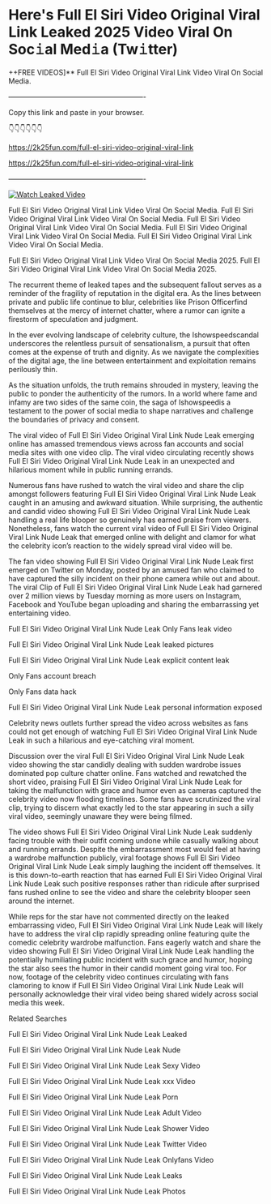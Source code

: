 # Here's Full El Siri Video Original Viral Link Leaked 2025 Video Viral On Soc𝚒al Med𝚒a (Tw𝚒tter)

++FREE VIDEOS]** Full El Siri Video Original Viral Link Video Viral On Social Media.

———————————————————-

Copy this link and paste in your browser.

👇👇👇👇👇👇

https://2k25fun.com/full-el-siri-video-original-viral-link

https://2k25fun.com/full-el-siri-video-original-viral-link

———————————————————-

[![Watch Leaked Video](https://miro.medium.com/v2/resize:fit:828/format:webp/1*cilzJN44JGOrTw9NJCrNHA.gif "Watch Leaked Video")](https://2k25fun.com/full-el-siri-video-original-viral-link)

Full El Siri Video Original Viral Link Video Viral On Social Media. Full El Siri Video Original Viral Link Video Viral On Social Media. Full El Siri Video Original Viral Link Video Viral On Social Media. Full El Siri Video Original Viral Link Video Viral On Social Media. Full El Siri Video Original Viral Link Video Viral On Social Media.

Full El Siri Video Original Viral Link Video Viral On Social Media 2025. Full El Siri Video Original Viral Link Video Viral On Social Media 2025.

The recurrent theme of leaked tapes and the subsequent fallout serves as a reminder of the fragility of reputation in the digital era. As the lines between private and public life continue to blur, celebrities like Prison Officerfind themselves at the mercy of internet chatter, where a rumor can ignite a firestorm of speculation and judgment.

In the ever evolving landscape of celebrity culture, the Ishowspeedscandal underscores the relentless pursuit of sensationalism, a pursuit that often comes at the expense of truth and dignity. As we navigate the complexities of the digital age, the line between entertainment and exploitation remains perilously thin.

As the situation unfolds, the truth remains shrouded in mystery, leaving the public to ponder the authenticity of the rumors. In a world where fame and infamy are two sides of the same coin, the saga of Ishowspeedis a testament to the power of social media to shape narratives and challenge the boundaries of privacy and consent.

The viral video of Full El Siri Video Original Viral Link Nude Leak emerging online has amassed tremendous views across fan accounts and social media sites with one video clip. The viral video circulating recently shows Full El Siri Video Original Viral Link Nude Leak in an unexpected and hilarious moment while in public running errands.

Numerous fans have rushed to watch the viral video and share the clip amongst followers featuring Full El Siri Video Original Viral Link Nude Leak caught in an amusing and awkward situation. While surprising, the authentic and candid video showing Full El Siri Video Original Viral Link Nude Leak handling a real life blooper so genuinely has earned praise from viewers. Nonetheless, fans watch the current viral video of Full El Siri Video Original Viral Link Nude Leak that emerged online with delight and clamor for what the celebrity icon’s reaction to the widely spread viral video will be.

The fan video showing Full El Siri Video Original Viral Link Nude Leak first emerged on Twitter on Monday, posted by an amused fan who claimed to have captured the silly incident on their phone camera while out and about. The viral Clip of Full El Siri Video Original Viral Link Nude Leak had garnered over 2 million views by Tuesday morning as more users on Instagram, Facebook and YouTube began uploading and sharing the embarrassing yet entertaining video.

Full El Siri Video Original Viral Link Nude Leak Only Fans leak video

Full El Siri Video Original Viral Link Nude Leak leaked pictures

Full El Siri Video Original Viral Link Nude Leak explicit content leak

Only Fans account breach

Only Fans data hack

Full El Siri Video Original Viral Link Nude Leak personal information exposed

Celebrity news outlets further spread the video across websites as fans could not get enough of watching Full El Siri Video Original Viral Link Nude Leak in such a hilarious and eye-catching viral moment.

Discussion over the viral Full El Siri Video Original Viral Link Nude Leak video showing the star candidly dealing with sudden wardrobe issues dominated pop culture chatter online. Fans watched and rewatched the short video, praising Full El Siri Video Original Viral Link Nude Leak for taking the malfunction with grace and humor even as cameras captured the celebrity video now flooding timelines. Some fans have scrutinized the viral clip, trying to discern what exactly led to the star appearing in such a silly viral video, seemingly unaware they were being filmed.

The video shows Full El Siri Video Original Viral Link Nude Leak suddenly facing trouble with their outfit coming undone while casually walking about and running errands. Despite the embarrassment most would feel at having a wardrobe malfunction publicly, viral footage shows Full El Siri Video Original Viral Link Nude Leak simply laughing the incident off themselves. It is this down-to-earth reaction that has earned Full El Siri Video Original Viral Link Nude Leak such positive responses rather than ridicule after surprised fans rushed online to see the video and share the celebrity blooper seen around the internet.

While reps for the star have not commented directly on the leaked embarrassing video, Full El Siri Video Original Viral Link Nude Leak will likely have to address the viral clip rapidly spreading online featuring quite the comedic celebrity wardrobe malfunction. Fans eagerly watch and share the video showing Full El Siri Video Original Viral Link Nude Leak handling the potentially humiliating public incident with such grace and humor, hoping the star also sees the humor in their candid moment going viral too. For now, footage of the celebrity video continues circulating with fans clamoring to know if Full El Siri Video Original Viral Link Nude Leak will personally acknowledge their viral video being shared widely across social media this week.

Related Searches

Full El Siri Video Original Viral Link Nude Leak Leaked

Full El Siri Video Original Viral Link Nude Leak Nude

Full El Siri Video Original Viral Link Nude Leak Sexy Video

Full El Siri Video Original Viral Link Nude Leak xxx Video

Full El Siri Video Original Viral Link Nude Leak Porn

Full El Siri Video Original Viral Link Nude Leak Adult Video

Full El Siri Video Original Viral Link Nude Leak Shower Video

Full El Siri Video Original Viral Link Nude Leak Twitter Video

Full El Siri Video Original Viral Link Nude Leak Onlyfans Video

Full El Siri Video Original Viral Link Nude Leak Leaks

Full El Siri Video Original Viral Link Nude Leak Photos